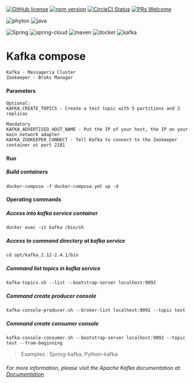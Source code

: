[![GitHub license](https://img.shields.io/badge/license-MIT-blue.svg)](https://github.com/facebook/react/blob/master/LICENSE) 
[![npm version](https://img.shields.io/npm/v/react.svg?style=flat)](https://www.npmjs.com/package/react) 
[![CircleCI Status](https://circleci.com/gh/facebook/react.svg?style=shield&circle-token=:circle-token)](https://circleci.com/gh/facebook/react) 
[![PRs Welcome](https://img.shields.io/badge/PRs-welcome-brightgreen.svg)](https://reactjs.org/docs/how-to-contribute.html#your-first-pull-request)

![phyton](https://encrypted-tbn0.gstatic.com/images?q=tbn%3AANd9GcRKhb5t3rIXW4GW_ZJAoiwUtV9TMIGB_7lZLg&usqp=CAU)
![java](https://image.flaticon.com/icons/png/128/919/919854.png)

![Spring](https://hack24x7.com/img/icons/development/Spring.png)
![spring-cloud](https://avatars-03.gitter.im/group/iv/4/575c3e6cc2f0db084a1d5892)
![maven](https://www.runoob.com/wp-content/uploads/2018/09/maven-logo-128.png)
![docker](https://dunstontc.gallerycdn.vsassets.io/extensions/dunstontc/vscode-docker-syntax/0.1.5/1527792532694/Microsoft.VisualStudio.Services.Icons.Default)
![kafka](https://cdn.eventil.com/uploads/group/avatar/1182/medium_highres_465871372.jpeg)

# Kafka compose
    Kafka - Messageria Cluster
    Zookeeper - Broks Manager

#### Parameters 
    Optional:
    KAFKA_CREATE_TOPICS - Create a test topic with 5 partitions and 2 replicas
    
    Mandatory
    KAFKA_ADVERTISED_HOST_NAME - Put the IP of your host, the IP on your main network adapter
    KAFKA_ZOOKEEPER_CONNECT - Tell Kafka to connect to the Zookeeper container at port 2181
    
#### Run

##### Build containers
    docker-compose -f docker-compose.yml up -d

#### Operating commands

##### Access into kafka service container
    docker exec -it kafka /bin/sh
##### Access to command directory at kafka service
    cd opt/kafka_2.12-2.4.1/bin
##### Command list topics in kafka service
    kafka-topics.sh --list --bootstrap-server localhost:9092
##### Command create producer console
    kafka-console-producer.sh --broker-list localhost:9092 --topic test
##### Command create consumer console
    kafka-console-consumer.sh --bootstrap-server localhost:9092 --topic test --from-beginning

>Examples : Spring-kafka, Python-kafka

###### For more information, please visit the Apache Kafka documentation at: [Documentation](https://kafka.apache.org/)
